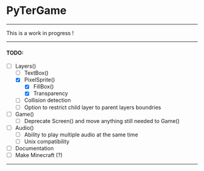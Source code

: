 # PyTerGame
---
This is a work in progress !

---
#### TODO:
- [ ] Layers()
    - [ ] TextBox()
    - [x] PixelSprite()
        - [x] FillBox()
        - [x] Transparency
    - [ ] Collision detection
    - [ ] Option to restrict child layer to parent layers boundries
- [ ] Game()
    - [ ] Deprecate Screen() and move anything still needed to Game()
- [ ] Audio()
    - [ ] Ability to play multiple audio at the same time
    - [ ] Unix compatibility
- [ ] Documentation
- [ ] Make Minecraft (?)

---

